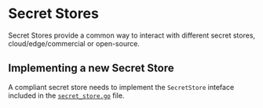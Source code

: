 # Secret Stores

Secret Stores provide a common way to interact with different secret stores, cloud/edge/commercial or open-source.

## Implementing a new Secret Store

A compliant secret store needs to implement the `SecretStore` inteface included in the [`secret_store.go`](secret_store.go) file.
